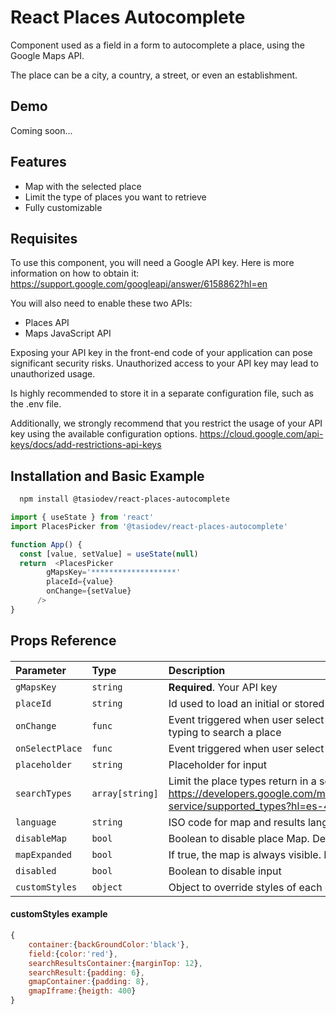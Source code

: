 
# React Places Autocomplete

Component used as a field in a form to autocomplete a place, using the Google Maps API.

The place can be a city, a country, a street, or even an establishment.

## Demo

Coming soon...


## Features

- Map with the selected place
- Limit the type of places you want to retrieve
- Fully customizable


## Requisites
To use this component, you will need a Google API key. Here is more information on how to obtain it: https://support.google.com/googleapi/answer/6158862?hl=en

You will also need to enable these two APIs:
- Places API
- Maps JavaScript API

Exposing your API key in the front-end code of your application can pose significant security risks. Unauthorized access to your API key may lead to unauthorized usage.

Is highly recommended to store it in a separate configuration file, such as the .env file.

Additionally, we strongly recommend that you restrict the usage of your API key using the available configuration options. https://cloud.google.com/api-keys/docs/add-restrictions-api-keys


## Installation and Basic Example

```bash
  npm install @tasiodev/react-places-autocomplete
```

```javascript
import { useState } from 'react'
import PlacesPicker from '@tasiodev/react-places-autocomplete'

function App() {
  const [value, setValue] = useState(null)
  return  <PlacesPicker
        gMapsKey='*******************'
        placeId={value}
        onChange={setValue}
      />
}
```
## Props Reference

####  <PlacesPicker />

| Parameter | Type     | Description                |
| :-------- | :------- | :------------------------- |
| `gMapsKey` | `string` | **Required**. Your API key |
| `placeId` | `string` | Id used to load an initial or stored place  |
| `onChange` | `func` | Event triggered when user select a place or when user starts typing to search a place  |
| `onSelectPlace` | `func` | Event triggered when user select a place |
| `placeholder` | `string` | Placeholder for input |
| `searchTypes` | `array[string]` | Limit the place types return in a search. See: https://developers.google.com/maps/documentation/places/web-service/supported_types?hl=es-419 |
| `language` | `string` | ISO code for map and results language. Default: "en" |
| `disableMap` | `bool` | Boolean to disable place Map. Default: false |
| `mapExpanded` | `bool` | If true, the map is always visible. Default: false |
| `disabled` | `bool` | Boolean to disable input |
| `customStyles` | `object` | Object to override styles of each element. See definitions |


#### customStyles example
```javascript
{
    container:{backGroundColor:'black'},
    field:{color:'red'},
    searchResultsContainer:{marginTop: 12},
    searchResult:{padding: 6},
    gmapContainer:{padding: 8},
    gmapIframe:{heigth: 400}
}
```


